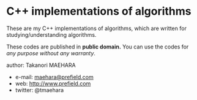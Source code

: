# C++ implementations of algorithms

These are my C++ implementations of algorithms,
which are written for studying/understanding algorithms.

These codes are published in **public domain.**
You can use the codes for *any purpose without any warranty*.


author: Takanori MAEHARA
- e-mail: maehara@prefield.com
- web: http://www.prefield.com
- twitter: @tmaehara

